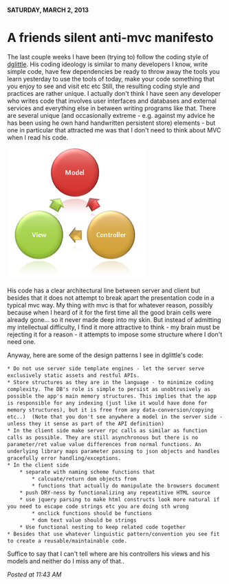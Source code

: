 **SATURDAY, MARCH 2, 2013**

A friends silent anti-mvc manifesto
=================

The last couple weeks I have been (trying to) follow the coding style of [dglittle](https://github.com/dglittle). 
His coding ideology is similar to many developers I know, write simple code, have few dependencies be ready to throw away the tools you learn yesterday to use the tools of today, make your code something that you enjoy to see and visit etc etc
Still, the resulting coding style and practices are rather unique. I actually don't think I have seen any developer who writes code that involves user interfaces and databases and external services and everything else in between writing programs like that.
There are several unique (and occasionally extreme - e.g. against my advice he has been using he own hand handwritten persistent store) elements - but one in particular that attracted me was that I don't need to think about MVC when I read his code.

![Alt text](images/mvc.png)

His code has a clear architectural line between server and client but besides that it does not attempt to break apart the presentation code in a typical mvc way. My thing with mvc is that for whatever reason, possibly because when I heard of it for the first time all the good brain cells were already gone... so it never made deep into my skin. But instead of admitting my intellectual difficulty, I find it more attractive to think - my brain must be rejecting it for a reason - it attempts to impose some structure where I don't need one.

Anyway, here are some of the design patterns I see in dglittle's code:

    * Do not use server side template engines - let the server serve exclusively static assets and restful APIs. 
    * Store structures as they are in the language - to minimize coding complexity. The DB's role is simple to persist as unobtrusively as possible the app's main memory structures. This implies that the app is responsible for any indexing (just like it would have done for memory structures), but it is free from any data-conversion/copying etc..)  (Note that you don't see anywhere a model in the server side - unless they it sense as part of the API definition)
    * In the client side make server rpc calls as similar as function calls as possible. They are still asynchronous but there is no parameter/ret value value differences from normal functions. An underlying library maps parameter passing to json objects and handles gracefully error handling/exceptions.  
    * In the client side 
        * separate with naming scheme functions that 
        	* calcuate/return dom objects from 
            * functions that actually do manipulate the browsers document
        * push DRY-ness by functionalizing any repeatitive HTML source
        * use jquery parsing to make html constructs look more natural if you need to escape code strings etc you are doing sth wrong
            * onclick functions should be functions
            * dom text value should be strings
        * Use functional nesting to keep related code together
    * Besides that use whatever linguistic pattern/convention you see fit to create a reusable/maintainable code.

Suffice to say that I can't tell where are his controllers his views and his models and neither do I miss any of that..


_Posted at 11:43 AM_